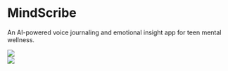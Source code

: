 # MindScribe
An AI-powered voice journaling and emotional insight app for teen mental wellness.

![](https://hackatime-badge.hackclub.com/U08RHUDMF9T/MindScribe) <br>
![](https://github-readme-stats.hackclub.dev/api/wakatime?username=2003&api_domain=hackatime.hackclub.com&theme=shadow_green&custom_title=Hackatime+Stats&layout=compact&cache_seconds=0&langs_count=8)